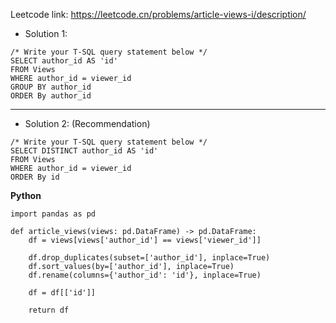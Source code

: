 Leetcode link: https://leetcode.cn/problems/article-views-i/description/ 

- Solution 1:
```
/* Write your T-SQL query statement below */
SELECT author_id AS 'id'
FROM Views
WHERE author_id = viewer_id
GROUP BY author_id
ORDER By author_id
```

---

- Solution 2: (Recommendation)
```
/* Write your T-SQL query statement below */
SELECT DISTINCT author_id AS 'id'
FROM Views
WHERE author_id = viewer_id
ORDER By id
```
**Python**
```
import pandas as pd

def article_views(views: pd.DataFrame) -> pd.DataFrame:
    df = views[views['author_id'] == views['viewer_id']]

    df.drop_duplicates(subset=['author_id'], inplace=True)
    df.sort_values(by=['author_id'], inplace=True)
    df.rename(columns={'author_id': 'id'}, inplace=True)

    df = df[['id']]

    return df
    
```
